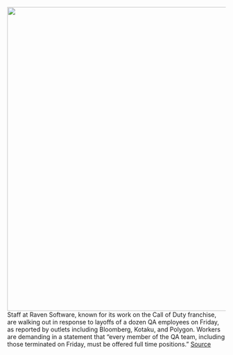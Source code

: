 <img src='https://cdn.vox-cdn.com/thumbor/SxRv4R6TMaHmHb99XD3fn0j8vuE=/0x0:1636x1068/1200x800/filters:focal(688x404:948x664)/cdn.vox-cdn.com/uploads/chorus_image/image/70235549/WZ_OP_FLASHBACK_002.0.jpeg' width='700px' /><br/>
Staff at Raven Software, known for its work on the Call of Duty franchise, are walking out in response to layoffs of a dozen QA employees on Friday, as reported by outlets including Bloomberg, Kotaku, and Polygon. Workers are demanding in a statement that “every member of the QA team, including those terminated on Friday, must be offered full time positions.”
<a href='https://www.theverge.com/2021/12/6/22820549/activision-blizzard-raven-software-layoffs-walkout-call-of-duty'> Source <a/>